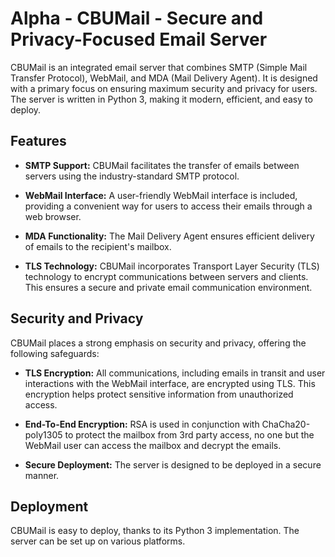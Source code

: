 # Alpha - CBUMail - Secure and Privacy-Focused Email Server

CBUMail is an integrated email server that combines SMTP (Simple Mail Transfer Protocol), WebMail, and MDA (Mail Delivery Agent). It is designed with a primary focus on ensuring maximum security and privacy for users. The server is written in Python 3, making it modern, efficient, and easy to deploy.

## Features

- **SMTP Support:** CBUMail facilitates the transfer of emails between servers using the industry-standard SMTP protocol.

- **WebMail Interface:** A user-friendly WebMail interface is included, providing a convenient way for users to access their emails through a web browser.

- **MDA Functionality:** The Mail Delivery Agent ensures efficient delivery of emails to the recipient's mailbox.

- **TLS Technology:** CBUMail incorporates Transport Layer Security (TLS) technology to encrypt communications between servers and clients. This ensures a secure and private email communication environment.

## Security and Privacy

CBUMail places a strong emphasis on security and privacy, offering the following safeguards:

- **TLS Encryption:** All communications, including emails in transit and user interactions with the WebMail interface, are encrypted using TLS. This encryption helps protect sensitive information from unauthorized access.

- **End-To-End Encryption:** RSA is used in conjunction with ChaCha20-poly1305 to protect the mailbox from 3rd party access, no one but the WebMail user can access the mailbox and decrypt the emails.

- **Secure Deployment:** The server is designed to be deployed in a secure manner.

## Deployment

CBUMail is easy to deploy, thanks to its Python 3 implementation. The server can be set up on various platforms.
